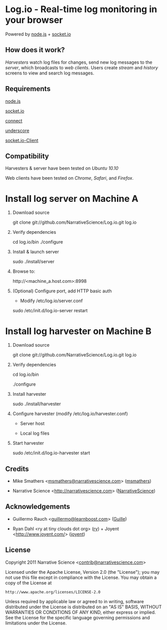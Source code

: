 Log.io - Real-time log monitoring in your browser
=================================================

Powered by [node.js](http://nodejs.org) + [socket.io](http://socket.io)

## How does it work?

*Harvesters* watch log files for changes, send new log messages to the *server*, which broadcasts to *web clients*. Users create *stream* and *history* screens to view and search log messages.

## Requirements

[node.js](http://nodejs.org)

[socket.io](http://socket.io)

[connect](http://senchalabs.github.com/connect/)

[underscore](http://documentcloud.github.com/underscore/)

[socket.io-Client](https://github.com/remy/Socket.io-node-client)

## Compatibility

Harvesters & server have been tested on *Ubuntu 10.10*

Web clients have been tested on *Chrome*, *Safari*, and *Firefox*.

# Install log server on Machine A

1. Download source

    git clone git://github.com/NarrativeScience/Log.io.git log.io

2. Verify dependencies

    cd log.io/bin
    ./configure

3. Install & launch server

    sudo ./install/server

4. Browse to:

    http://<machine_a.host.com>:8998

5. (Optional) Configure port, add HTTP basic auth

    - Modify /etc/log.io/server.conf
    
    sudo /etc/init.d/log.io-server restart

# Install log harvester on Machine B

1. Download source

    git clone git://github.com/NarrativeScience/Log.io.git log.io

2. Verify dependencies

    cd log.io/bin

    ./configure

3. Install harvester

    sudo ./install/harvester

4. Configure harvester (modify /etc/log.io/harvester.conf)

    - Server host

    - Local log files

5. Start harvester

    sudo /etc/init.d/log.io-harvester start

## Credits

- Mike Smathers &lt;msmathers@narrativescience.com&gt; ([msmathers](http://github.com/msmathers))

- Narrative Science &lt;http://narrativescience.com&gt; ([NarrativeScience](http://github.com/NarrativeScience))

## Acknowledgements

- Guillermo Rauch &lt;guillermo@learnboost.com&gt; ([Guille](http://github.com/guille))

- Ryan Dahl &lt;ry at tiny clouds dot org&gt; ([ry](https://github.com/ry)) + Joyent &lt;http://www.joyent.com/&gt; ([joyent](https://github.com/joyent/))

## License 

Copyright 2011 Narrative Science &lt;contrib@narrativescience.com&gt;

Licensed under the Apache License, Version 2.0 (the "License");
you may not use this file except in compliance with the License.
You may obtain a copy of the License at

    http://www.apache.org/licenses/LICENSE-2.0

Unless required by applicable law or agreed to in writing, software
distributed under the License is distributed on an "AS IS" BASIS,
WITHOUT WARRANTIES OR CONDITIONS OF ANY KIND, either express or implied.
See the License for the specific language governing permissions and
limitations under the License.
